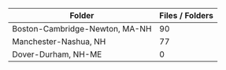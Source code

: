 | Folder                         |   Files / Folders |
|--------------------------------|-------------------|
| Boston-Cambridge-Newton, MA-NH |                90 |
| Manchester-Nashua, NH          |                77 |
| Dover-Durham, NH-ME            |                 0 |